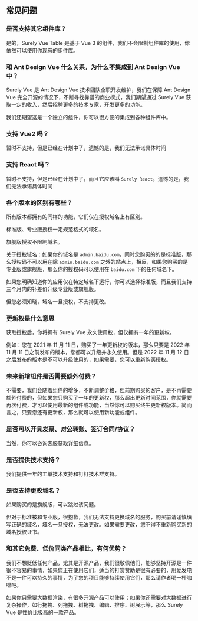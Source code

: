 ## 常见问题

### 是否支持其它组件库？

是的，Surely Vue Table 是基于 Vue 3 的组件，我们不会限制组件库的使用，你依然可以使用你现有的组件库。

### 和 Ant Design Vue 什么关系，为什么不集成到 Ant Design Vue 中？

Surely Vue 是 Ant Design Vue 技术团队全职开发维护，我们在保障 Ant Design Vue 完全开源的情况下，不断寻找靠谱的商业模式，我们期望通过 Surely Vue 获取一定的收入，然后招聘更多的技术专家，开发更多的功能。

我们还期望这是一个独立的组件，你可以很方便的集成到各种组件库中。

### 支持 Vue2 吗？

暂时不支持，但是已经在计划中了，遗憾的是，我们无法承诺具体时间

### 支持 React 吗？

暂时不支持，但是已经在计划中了，而且它应该叫 `Surely React`，遗憾的是，我们无法承诺具体时间

### 各个版本的区别有哪些？

所有版本都拥有的同样的功能，它们仅在授权域名上有区别。

标准版、专业版授权一定规范格式的域名。

旗舰版授权不限制域名。

关于授权域名：如果你的域名是 `admin.baidu.com`，同时您购买的的是标准版，那么授权码不可以用在除 `admin.baidu.com` 之外的站点上，相反，如果您购买的是专业版或旗舰版，那么你的授权码可以使用在 `baidu.com` 下的任何域名下。

如果您明确知道你的应用仅在特定域名下运行，你可以选择标准版，而且我们支持三个月内的补差价升级专业版或旗舰版。

但您必须知晓，域名一旦授权，不支持更改。

### 更新权是什么意思

获取授权后，你将拥有 Surely Vue 永久使用权，但仅拥有一年的更新权。

例如：您在 2021 年 11 月 11 日，购买了一年更新权的版本，那么只要是 2022 年 11 月 11 日之前发布的版本，您都可以升级并永久使用。但是 2022 年 11 月 12 日之后发布的版本是不可以升级使用的，如果需要，您可以重新购买授权。

### 未来新增组件是否需要额外付费？

不需要，我们会随着组件的增多，不断调整价格，但前期购买的客户，是不再需要额外付费的，但如果您只购买了一年的更新权，那么超出更新时间范围，你就需要再次付费，才可以使用最新的组件或功能，当然你可以购买终生更新权版本。简而言之，只要您还有更新权，那么就可以使用新功能或组件。

### 是否可以开具发票、对公转账、签订合同/协议？

当然，你可以咨询客服获取详细信息。

### 是否提供技术支持？

我们提供一年的工单技术支持和钉钉技术群支持。

### 是否支持更改域名？

如果购买的是旗舰版，可以跳过该问题。

但对于标准被和专业版，很抱歉，我们无法支持更换域名的服务，购买前请谨慎填写正确的域名，域名一旦授权，无法更改。如果需要更改，您不得不重新购买新的域名授权证书。

### 和其它免费、低价同类产品相比，有何优势？

我们不想贬低任何产品，尤其是开源产品，我们很敬佩他们，能够坚持开源是一件很不容易的事情，如果您正在使用它们，适当的打赏赞助是很有必要的，用爱发电不是一件可以持久的事情，为了您的项目能够持续使用它们，那么请作者喝一杯咖啡吧。

如果你只需要大数据渲染，有很多开源产品可以使用；如果你还需要对大数据进行复杂操作，如行拖拽、列拖拽、树拖拽、编辑、排序、树展示等，那么 Surely Vue 是性价比极高的一款产品。
